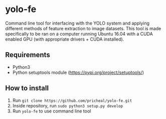 # yolo-fe
Command line tool for interfacing with the YOLO system and applying different methods of feature extraction to image datasets. This tool is made specifically to be ran on a computer running Ubuntu 16.04 with a CUDA enabled GPU (with appropriate drivers + CUDA installed).

## Requirements
* Python3
* Python setuptools module (https://pypi.org/project/setuptools/)

## How to install
1. Run `git clone https://github.com/pricheal/yolo-fe.git`
2. Inside repository, run `sudo python3 setup.py develop`
3. Run `yolo-fe` to use command line tool
